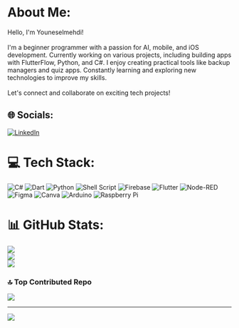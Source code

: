 #  About Me:
Hello, I'm Youneselmehdi!<br><br>I'm a beginner programmer with a passion for AI, mobile, and iOS development. Currently working on various projects, including building apps with FlutterFlow, Python, and C#. I enjoy creating practical tools like backup managers and quiz apps. Constantly learning and exploring new technologies to improve my skills.<br><br>Let's connect and collaborate on exciting tech projects! 


## 🌐 Socials:
[![LinkedIn](https://img.shields.io/badge/LinkedIn-%230077B5.svg?logo=linkedin&logoColor=white)](https://linkedin.com/in/younes-el-mehdi) 

# 💻 Tech Stack:
![C#](https://img.shields.io/badge/c%23-%23239120.svg?style=for-the-badge&logo=csharp&logoColor=white) ![Dart](https://img.shields.io/badge/dart-%230175C2.svg?style=for-the-badge&logo=dart&logoColor=white) ![Python](https://img.shields.io/badge/python-3670A0?style=for-the-badge&logo=python&logoColor=ffdd54) ![Shell Script](https://img.shields.io/badge/shell_script-%23121011.svg?style=for-the-badge&logo=gnu-bash&logoColor=white) ![Firebase](https://img.shields.io/badge/firebase-%23039BE5.svg?style=for-the-badge&logo=firebase) ![Flutter](https://img.shields.io/badge/Flutter-%2302569B.svg?style=for-the-badge&logo=Flutter&logoColor=white) ![Node-RED](https://img.shields.io/badge/Node--RED-%238F0000.svg?style=for-the-badge&logo=node-red&logoColor=white) ![Figma](https://img.shields.io/badge/figma-%23F24E1E.svg?style=for-the-badge&logo=figma&logoColor=white) ![Canva](https://img.shields.io/badge/Canva-%2300C4CC.svg?style=for-the-badge&logo=Canva&logoColor=white) ![Arduino](https://img.shields.io/badge/-Arduino-00979D?style=for-the-badge&logo=Arduino&logoColor=white) ![Raspberry Pi](https://img.shields.io/badge/-RaspberryPi-C51A4A?style=for-the-badge&logo=Raspberry-Pi)
# 📊 GitHub Stats:
![](https://github-readme-stats.vercel.app/api?username=YounesElMehdi&theme=dark&hide_border=false&include_all_commits=false&count_private=false)<br/>
![](https://github-readme-streak-stats.herokuapp.com/?user=YounesElMehdi&theme=dark&hide_border=false)<br/>
![](https://github-readme-stats.vercel.app/api/top-langs/?username=YounesElMehdi&theme=dark&hide_border=false&include_all_commits=false&count_private=false&layout=compact)

### 🔝 Top Contributed Repo
![](https://github-contributor-stats.vercel.app/api?username=YounesElMehdi&limit=5&theme=dark&combine_all_yearly_contributions=true)

---
[![](https://visitcount.itsvg.in/api?id=YounesElMehdi&icon=0&color=0)](https://visitcount.itsvg.in)

<!-- Proudly created with GPRM ( https://gprm.itsvg.in ) -->
